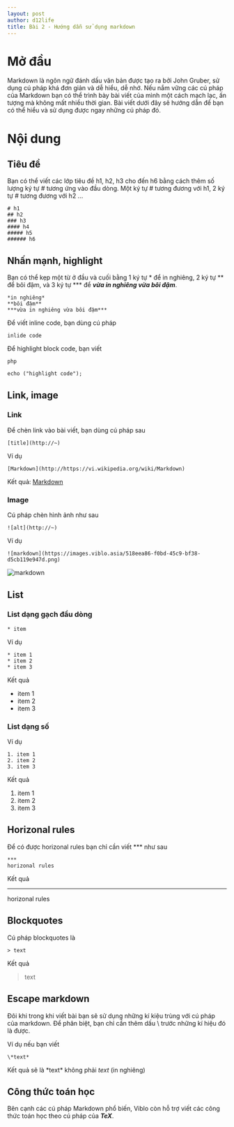 ```yaml
---
layout: post
author: d12life
title: Bài 2 - Hướng dẫn sử dụng markdown
---
```


# Mở đầu
Markdown là ngôn ngữ đánh dấu văn bản được tạo ra bởi John Gruber, sử dụng cú pháp khá đơn giản và dễ hiểu, dễ nhớ. Nếu nắm vững các cú pháp của Markdown bạn có thể trình bày bài viết của mình một cách mạch lạc, ấn tượng mà không mất nhiều thời gian. Bài viết dưới đây sẽ hướng dẫn để bạn có thể hiểu và sử dụng được ngay những cú pháp đó.

# Nội dung
## Tiêu đề
Bạn có thể viết các lớp tiêu đề h1, h2, h3 cho đến h6 bằng cách thêm số lượng ký tự # tương ứng vào đầu dòng. Một ký tự # tương đương với h1, 2 ký tự # tương đương với h2 ...
```
# h1
## h2
### h3
#### h4
##### h5
###### h6
```

## Nhấn mạnh, highlight
Bạn có thể kẹp một từ ở đầu và cuối bằng 1 ký tự * để in nghiêng, 2 ký tự ** để bôi đậm, và 3 ký tự *** để ***vừa in nghiêng vừa bôi đậm***.
```
*in nghiêng*
**bôi đậm**
***vừa in nghiêng vừa bôi đậm***
```

 Để viết inline code, bạn dùng cú pháp

`inlide code`

Để highlight block code, bạn viết
```
php

echo ("highlight code");
```

## Link, image
### Link
Để chèn link vào bài viết, bạn dùng cú pháp sau
```
[title](http://~)
```

Ví dụ
```
[Markdown](http://https://vi.wikipedia.org/wiki/Markdown)
```
Kết quả: [Markdown]()

### Image
Cú pháp chèn hình ảnh như sau
```
![alt](http://~)
```

Ví dụ
```
![markdown](https://images.viblo.asia/518eea86-f0bd-45c9-bf38-d5cb119e947d.png)
```
![markdown](https://images.viblo.asia/518eea86-f0bd-45c9-bf38-d5cb119e947d.png)

## List
### List dạng gạch đầu dòng
```
* item
```

Ví dụ
```
* item 1
* item 2
* item 3
```
Kết quả
* item 1
* item 2
* item 3
### List dạng số
Ví dụ
```
1. item 1
2. item 2
3. item 3
```
Kết quả
1. item 1
2. item 2
3. item 3

## Horizonal rules
Để có được horizonal rules bạn chỉ cần viết *** như sau
```
***
horizonal rules
```
Kết quả
***
horizonal rules

## Blockquotes

Cú pháp blockquotes là
```
> text
```
Kết quả
> text

## Escape markdown
Đôi khi trong khi viết bài bạn sẽ sử dụng những kí kiệu trùng với cú pháp của markdown. Để phân biệt, bạn chỉ cần thêm dấu \ trước những kí hiệu đó là được.

Ví dụ nếu bạn viết
```
\*text*
```
Kết quả sẽ là \*text* không phải *text* (in nghiêng)

## Công thức toán học
Bên cạnh các cú pháp Markdown phổ biến, Viblo còn hỗ trợ viết các công thức toán học theo cú pháp của ***TeX***.